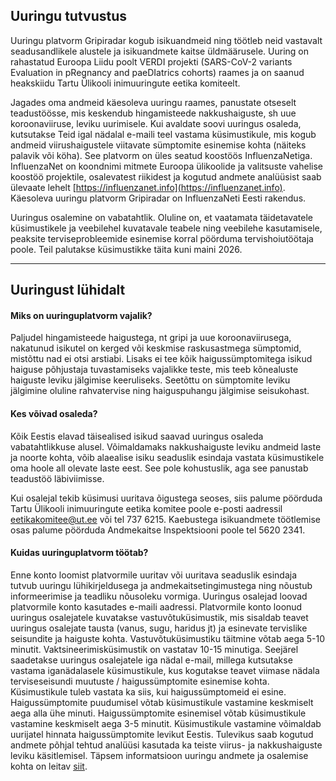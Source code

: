 ## Uuringu tutvustus

Uuringu platvorm Gripiradar kogub isikuandmeid ning töötleb neid vastavalt seadusandlikele alustele ja isikuandmete kaitse üldmäärusele. Uuring on rahastatud Euroopa Liidu poolt VERDI projekti (SARS-CoV-2 variants Evaluation in pRegnancy and paeDIatrics cohorts) raames ja on saanud heakskiidu Tartu Ülikooli inimuuringute eetika komiteelt.

Jagades oma andmeid käesoleva uuringu raames, panustate otseselt teadustöösse, mis keskendub hingamisteede nakkushaiguste, sh uue koroonaviiruse, leviku uurimisele. Kui avaldate soovi uuringus osaleda, kutsutakse Teid igal nädalal e-maili teel vastama küsimustikule, mis kogub andmeid viirushaigustele viitavate sümptomite esinemise kohta (näiteks palavik või köha). See platvorm on üles seatud koostöös InfluenzaNetiga. InfluenzaNet on koondnimi mitmete Euroopa ülikoolide ja valitsuste vahelise koostöö projektile, osalevatest riikidest ja kogutud andmete analüüsist saab ülevaate lehelt [https://influenzanet.info](https://influenzanet.info). Käesoleva uuringu platvorm Gripiradar on InfluenzaNeti Eesti rakendus.

Uuringus osalemine on vabatahtlik. Oluline on,  et vaatamata täidetavatele küsimustikele ja veebilehel kuvatavale teabele ning veebilehe kasutamisele, peaksite terviseprobleemide esinemise korral pöörduma tervishoiutöötaja poole. Teil palutakse küsimustikke täita kuni maini 2026.  

---

## Uuringust lühidalt

#### Miks on uuringuplatvorm vajalik? 

Paljudel hingamisteede haigustega, nt gripi ja uue koroonaviirusega, nakatunud isikutel on kerged või keskmise raskusastmega sümptomid, mistõttu nad ei otsi arstiabi. Lisaks ei tee kõik haigussümptomitega isikud haiguse põhjustaja tuvastamiseks vajalikke teste, mis teeb kõnealuste haiguste leviku jälgimise keeruliseks. Seetõttu on sümptomite leviku jälgimine oluline rahvatervise ning haiguspuhangu jälgimise seisukohast.

#### Kes võivad osaleda?

Kõik Eestis elavad täisealised isikud saavad uuringus osaleda vabatahtlikkuse alusel. Võimaldamaks nakkushaiguste leviku andmeid laste ja noorte kohta, võib alaealise isiku seaduslik esindaja vastata küsimustikele oma hoole all olevate laste eest. See pole kohustuslik, aga see panustab teadustöö läbiviimisse.  

Kui osalejal tekib küsimusi uuritava õigustega seoses, siis palume pöörduda Tartu Ülikooli inimuuringute eetika komitee poole e-posti aadressil eetikakomitee@ut.ee või tel 737 6215. Kaebustega isikuandmete töötlemise osas palume pöörduda Andmekaitse Inspektsiooni poole tel 5620 2341.

#### Kuidas uuringuplatvorm töötab?

Enne konto loomist platvormile uuritav või uuritava seaduslik esindaja tutvub uuringu lühikirjeldusega ja andmekaitsetingimustega ning nõustub informeerimise ja teadliku nõusoleku vormiga. Uuringus osalejad loovad platvormile konto kasutades e-maili aadressi. Platvormile konto loonud uuringus osalejatele kuvatakse vastuvõtuküsimustik, mis sisaldab teavet uuringus osalejate tausta (vanus, sugu, haridus jt) ja esinevate tervislike seisundite ja haiguste kohta. Vastuvõtuküsimustiku täitmine võtab aega 5-10 minutit. Vaktsineerimisküsimustik on vastatav 10-15 minutiga. Seejärel saadetakse uuringus osalejatele iga nädal e-mail, millega kutsutakse vastama iganädalasele küsimustikule, kus kogutakse teavet viimase nädala terviseseisundi muutuste / haigussümptomite esinemise kohta. Küsimustikule tuleb vastata ka siis, kui haigussümptomeid ei esine. Haigussümptomite puudumisel võtab küsimustikule vastamine keskmiselt aega alla ühe minuti. Haigussümptomite esinemisel võtab küsimustikule vastamine keskmiselt aega 3-5 minutit. Küsimustikule vastamine võimaldab uurijatel hinnata haigussümptomite levikut Eestis. Tulevikus saab kogutud andmete põhjal tehtud analüüsi kasutada ka teiste viirus- ja nakkushaiguste leviku käsitlemisel. Täpsem informatsioon uuringu andmete ja osalemise kohta on leitav [siit](/survey-data).
